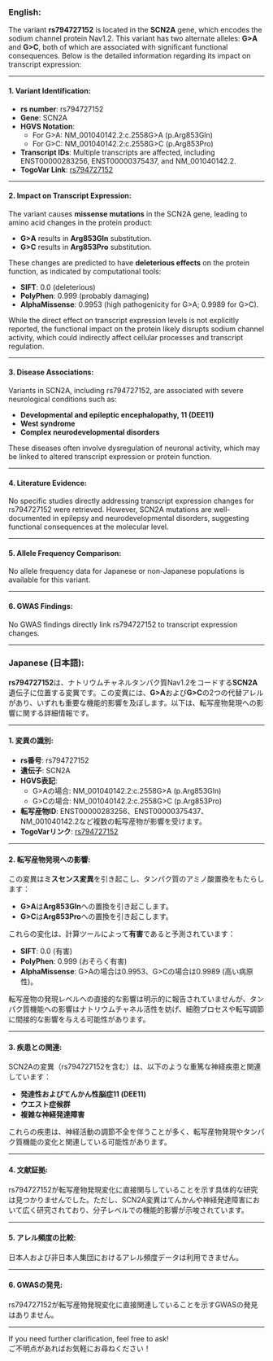 ### English:
The variant **rs794727152** is located in the **SCN2A** gene, which encodes the sodium channel protein Nav1.2. This variant has two alternate alleles: **G>A** and **G>C**, both of which are associated with significant functional consequences. Below is the detailed information regarding its impact on transcript expression:

---

#### 1. **Variant Identification**:
- **rs number**: rs794727152  
- **Gene**: SCN2A  
- **HGVS Notation**:  
  - For G>A: NM_001040142.2:c.2558G>A (p.Arg853Gln)  
  - For G>C: NM_001040142.2:c.2558G>C (p.Arg853Pro)  
- **Transcript IDs**: Multiple transcripts are affected, including ENST00000283256, ENST00000375437, and NM_001040142.2.  
- **TogoVar Link**: [rs794727152](https://togovar.org/variant/tgv417503265)

---

#### 2. **Impact on Transcript Expression**:
The variant causes **missense mutations** in the SCN2A gene, leading to amino acid changes in the protein product:
- **G>A** results in **Arg853Gln** substitution.
- **G>C** results in **Arg853Pro** substitution.

These changes are predicted to have **deleterious effects** on the protein function, as indicated by computational tools:
- **SIFT**: 0.0 (deleterious)  
- **PolyPhen**: 0.999 (probably damaging)  
- **AlphaMissense**: 0.9953 (high pathogenicity for G>A; 0.9989 for G>C).

While the direct effect on transcript expression levels is not explicitly reported, the functional impact on the protein likely disrupts sodium channel activity, which could indirectly affect cellular processes and transcript regulation.

---

#### 3. **Disease Associations**:
Variants in SCN2A, including rs794727152, are associated with severe neurological conditions such as:
- **Developmental and epileptic encephalopathy, 11 (DEE11)**  
- **West syndrome**  
- **Complex neurodevelopmental disorders**  

These diseases often involve dysregulation of neuronal activity, which may be linked to altered transcript expression or protein function.

---

#### 4. **Literature Evidence**:
No specific studies directly addressing transcript expression changes for rs794727152 were retrieved. However, SCN2A mutations are well-documented in epilepsy and neurodevelopmental disorders, suggesting functional consequences at the molecular level.

---

#### 5. **Allele Frequency Comparison**:
No allele frequency data for Japanese or non-Japanese populations is available for this variant.

---

#### 6. **GWAS Findings**:
No GWAS findings directly link rs794727152 to transcript expression changes.

---

### Japanese (日本語):
**rs794727152**は、ナトリウムチャネルタンパク質Nav1.2をコードする**SCN2A**遺伝子に位置する変異です。この変異には、**G>A**および**G>C**の2つの代替アレルがあり、いずれも重要な機能的影響を及ぼします。以下は、転写産物発現への影響に関する詳細情報です。

---

#### 1. **変異の識別**:
- **rs番号**: rs794727152  
- **遺伝子**: SCN2A  
- **HGVS表記**:  
  - G>Aの場合: NM_001040142.2:c.2558G>A (p.Arg853Gln)  
  - G>Cの場合: NM_001040142.2:c.2558G>C (p.Arg853Pro)  
- **転写産物ID**: ENST00000283256、ENST00000375437、NM_001040142.2など複数の転写産物が影響を受けます。  
- **TogoVarリンク**: [rs794727152](https://togovar.org/variant/tgv417503265)

---

#### 2. **転写産物発現への影響**:
この変異は**ミスセンス変異**を引き起こし、タンパク質のアミノ酸置換をもたらします：
- **G>A**は**Arg853Gln**への置換を引き起こします。
- **G>C**は**Arg853Pro**への置換を引き起こします。

これらの変化は、計算ツールによって**有害**であると予測されています：
- **SIFT**: 0.0 (有害)  
- **PolyPhen**: 0.999 (おそらく有害)  
- **AlphaMissense**: G>Aの場合は0.9953、G>Cの場合は0.9989 (高い病原性)。

転写産物の発現レベルへの直接的な影響は明示的に報告されていませんが、タンパク質機能への影響はナトリウムチャネル活性を妨げ、細胞プロセスや転写調節に間接的な影響を与える可能性があります。

---

#### 3. **疾患との関連**:
SCN2Aの変異（rs794727152を含む）は、以下のような重篤な神経疾患と関連しています：
- **発達性およびてんかん性脳症11 (DEE11)**  
- **ウエスト症候群**  
- **複雑な神経発達障害**  

これらの疾患は、神経活動の調節不全を伴うことが多く、転写産物発現やタンパク質機能の変化と関連している可能性があります。

---

#### 4. **文献証拠**:
rs794727152が転写産物発現変化に直接関与していることを示す具体的な研究は見つかりませんでした。ただし、SCN2A変異はてんかんや神経発達障害において広く研究されており、分子レベルでの機能的影響が示唆されています。

---

#### 5. **アレル頻度の比較**:
日本人および非日本人集団におけるアレル頻度データは利用できません。

---

#### 6. **GWASの発見**:
rs794727152が転写産物発現変化に直接関連していることを示すGWASの発見はありません。

---

If you need further clarification, feel free to ask!  
ご不明点があればお気軽にお尋ねください！